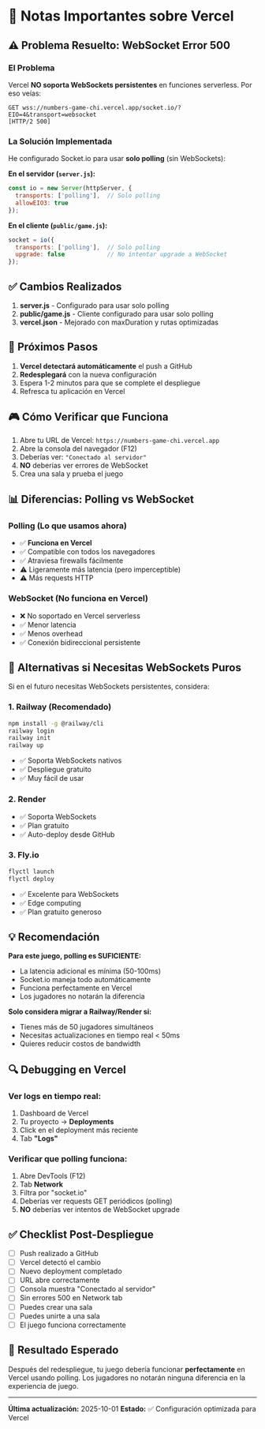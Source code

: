 # 📝 Notas Importantes sobre Vercel

## ⚠️ Problema Resuelto: WebSocket Error 500

### El Problema
Vercel **NO soporta WebSockets persistentes** en funciones serverless. Por eso veías:
```
GET wss://numbers-game-chi.vercel.app/socket.io/?EIO=4&transport=websocket
[HTTP/2 500]
```

### La Solución Implementada
He configurado Socket.io para usar **solo polling** (sin WebSockets):

**En el servidor (`server.js`):**
```javascript
const io = new Server(httpServer, {
  transports: ['polling'],  // Solo polling
  allowEIO3: true
});
```

**En el cliente (`public/game.js`):**
```javascript
socket = io({
  transports: ['polling'],  // Solo polling
  upgrade: false            // No intentar upgrade a WebSocket
});
```

## ✅ Cambios Realizados

1. **server.js** - Configurado para usar solo polling
2. **public/game.js** - Cliente configurado para usar solo polling
3. **vercel.json** - Mejorado con maxDuration y rutas optimizadas

## 🔄 Próximos Pasos

1. **Vercel detectará automáticamente** el push a GitHub
2. **Redesplegará** con la nueva configuración
3. Espera 1-2 minutos para que se complete el despliegue
4. Refresca tu aplicación en Vercel

## 🎮 Cómo Verificar que Funciona

1. Abre tu URL de Vercel: `https://numbers-game-chi.vercel.app`
2. Abre la consola del navegador (F12)
3. Deberías ver: `"Conectado al servidor"`
4. **NO** deberías ver errores de WebSocket
5. Crea una sala y prueba el juego

## 📊 Diferencias: Polling vs WebSocket

### Polling (Lo que usamos ahora)
- ✅ **Funciona en Vercel**
- ✅ Compatible con todos los navegadores
- ✅ Atraviesa firewalls fácilmente
- ⚠️ Ligeramente más latencia (pero imperceptible)
- ⚠️ Más requests HTTP

### WebSocket (No funciona en Vercel)
- ❌ No soportado en Vercel serverless
- ✅ Menor latencia
- ✅ Menos overhead
- ✅ Conexión bidireccional persistente

## 🚀 Alternativas si Necesitas WebSockets Puros

Si en el futuro necesitas WebSockets persistentes, considera:

### 1. **Railway** (Recomendado)
```bash
npm install -g @railway/cli
railway login
railway init
railway up
```
- ✅ Soporta WebSockets nativos
- ✅ Despliegue gratuito
- ✅ Muy fácil de usar

### 2. **Render**
- ✅ Soporta WebSockets
- ✅ Plan gratuito
- ✅ Auto-deploy desde GitHub

### 3. **Fly.io**
```bash
flyctl launch
flyctl deploy
```
- ✅ Excelente para WebSockets
- ✅ Edge computing
- ✅ Plan gratuito generoso

## 💡 Recomendación

**Para este juego, polling es SUFICIENTE:**
- La latencia adicional es mínima (50-100ms)
- Socket.io maneja todo automáticamente
- Funciona perfectamente en Vercel
- Los jugadores no notarán la diferencia

**Solo considera migrar a Railway/Render si:**
- Tienes más de 50 jugadores simultáneos
- Necesitas actualizaciones en tiempo real < 50ms
- Quieres reducir costos de bandwidth

## 🔍 Debugging en Vercel

### Ver logs en tiempo real:
1. Dashboard de Vercel
2. Tu proyecto → **Deployments**
3. Click en el deployment más reciente
4. Tab **"Logs"**

### Verificar que polling funciona:
1. Abre DevTools (F12)
2. Tab **Network**
3. Filtra por "socket.io"
4. Deberías ver requests GET periódicos (polling)
5. **NO** deberías ver intentos de WebSocket upgrade

## ✅ Checklist Post-Despliegue

- [ ] Push realizado a GitHub
- [ ] Vercel detectó el cambio
- [ ] Nuevo deployment completado
- [ ] URL abre correctamente
- [ ] Consola muestra "Conectado al servidor"
- [ ] Sin errores 500 en Network tab
- [ ] Puedes crear una sala
- [ ] Puedes unirte a una sala
- [ ] El juego funciona correctamente

## 🎉 Resultado Esperado

Después del redespliegue, tu juego debería funcionar **perfectamente** en Vercel usando polling. Los jugadores no notarán ninguna diferencia en la experiencia de juego.

---

**Última actualización:** 2025-10-01
**Estado:** ✅ Configuración optimizada para Vercel
